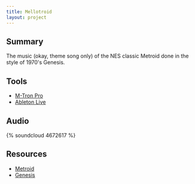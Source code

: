 ```yaml
---
title: Mellotroid
layout: project
---
```


## Summary

The music (okay, theme song only) of the NES classic Metroid done in the style of 1970's Genesis.

## Tools

- [M-Tron Pro](http://www.gforcesoftware.com/products/m-tron-pro)
- [Ableton Live](https://www.ableton.com/)

## Audio

{% soundcloud 4672617 %}

## Resources

- [Metroid]()
- [Genesis]()

